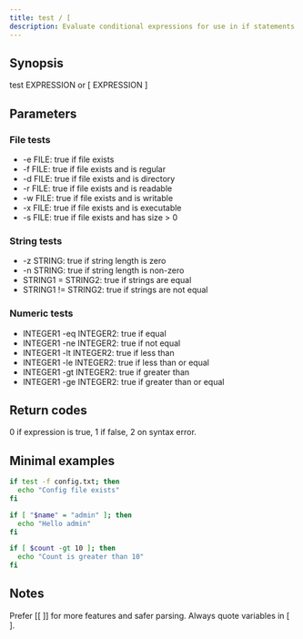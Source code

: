 ```yaml
---
title: test / [
description: Evaluate conditional expressions for use in if statements.
---
```


## Synopsis
test EXPRESSION or [ EXPRESSION ]

## Parameters
### File tests
- -e FILE: true if file exists
- -f FILE: true if file exists and is regular
- -d FILE: true if file exists and is directory
- -r FILE: true if file exists and is readable
- -w FILE: true if file exists and is writable
- -x FILE: true if file exists and is executable
- -s FILE: true if file exists and has size > 0

### String tests
- -z STRING: true if string length is zero
- -n STRING: true if string length is non-zero
- STRING1 = STRING2: true if strings are equal
- STRING1 != STRING2: true if strings are not equal

### Numeric tests
- INTEGER1 -eq INTEGER2: true if equal
- INTEGER1 -ne INTEGER2: true if not equal
- INTEGER1 -lt INTEGER2: true if less than
- INTEGER1 -le INTEGER2: true if less than or equal
- INTEGER1 -gt INTEGER2: true if greater than
- INTEGER1 -ge INTEGER2: true if greater than or equal

## Return codes
0 if expression is true, 1 if false, 2 on syntax error.

## Minimal examples
```bash
if test -f config.txt; then
  echo "Config file exists"
fi

if [ "$name" = "admin" ]; then
  echo "Hello admin"
fi

if [ $count -gt 10 ]; then
  echo "Count is greater than 10"
fi
```

## Notes
Prefer [[ ]] for more features and safer parsing. Always quote variables in [ ].
